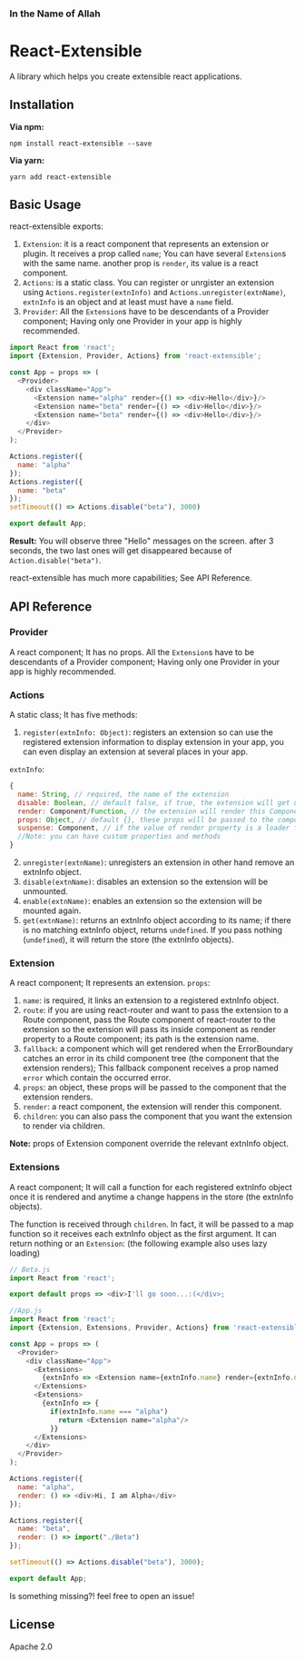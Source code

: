 ### In the Name of Allah

# React-Extensible

A library which helps you create extensible react applications.

## Installation

**Via npm:**

    npm install react-extensible --save

**Via yarn:**

    yarn add react-extensible

## Basic Usage

react-extensible exports:
1. `Extension`: it is a react component that represents an extension or plugin. It receives a prop called `name`; You can have several `Extension`s with the same name. another prop is `render`, its value is a react component.
2. `Actions`: is a static class. You can register or unrgister an extension using `Actions.register(extnInfo)` and `Actions.unregister(extnName)`, `extnInfo` is an object and at least must have a `name` field.
3. `Provider`: All the `Extension`s have to be descendants of a Provider component; Having only one Provider in your app is highly recommended.

```javascript
import React from 'react';
import {Extension, Provider, Actions} from 'react-extensible';

const App = props => (
  <Provider>
    <div className="App">
      <Extension name="alpha" render={() => <div>Hello</div>}/>
      <Extension name="beta" render={() => <div>Hello</div>}/>
      <Extension name="beta" render={() => <div>Hello</div>}/>
    </div>
  </Provider>
);

Actions.register({
  name: "alpha"
});
Actions.register({
  name: "beta"
});
setTimeout(() => Actions.disable("beta"), 3000)

export default App;
```

**Result:**
You will observe three "Hello" messages on the screen. after 3 seconds, the two last ones will get disappeared because of `Action.disable("beta")`.

react-extensible has much more capabilities; See API Reference.

## API Reference

### Provider

A react component; It has no props.
All the `Extension`s have to be descendants of a Provider component; Having only one Provider in your app is highly recommended.

### Actions

A static class; It has five methods:

1. `register(extnInfo: Object)`: registers an extension so can use the registered extension information to display extension in your app, you can even display an extension at several places in your app.

`extnInfo`:
```javascript
{
  name: String, // required, the name of the extension
  disable: Boolean, // default false, if true, the extension will get unmounted
  render: Component/Function, // the extension will render this Component if none of props.render and props.children of the extension component whose props.name is equal to the name property of this object. also, it can be a loader function that will be passed to React.lazy.
  props: Object, // default {}, these props will be passed to the component that the extension component renders.
  suspense: Component, // if the value of render property is a loader function, this component will get rendered till the main component is loaded, in fact, this will be passed to React.Suspense.
  //Note: you can have custom properties and methods
}
```
2. `unregister(extnName)`: unregisters an extension in other hand remove an extnInfo object.
3. `disable(extnName)`: disables an extension so the extension will be unmounted.
4. `enable(extnName)`: enables an extension so the extension will be mounted again.
5. `get(extnName)`: returns an extnInfo object according to its name; if there is no matching extnInfo object, returns `undefined`. If you pass nothing (`undefined`), it will return the store (the extnInfo objects).

### Extension

A react component; It represents an extension. `props`:

1. `name`: is required, it links an extension to a registered extnInfo object.
2. `route`: if you are using react-router and want to pass the extension to a Route component, pass the Route component of react-router to the extension so the extension will pass its inside component as render property to a Route component; its path is the extension name.
3. `fallback`: a component which will get rendered when the ErrorBoundary catches an error in its child component tree (the component that the extension renders); This fallback component receives a prop named `error` which contain the occurred error.
4. `props`: an object, these props will be passed to the component that the extension renders.
5. `render`: a react component, the extension will render this component.
6. `children`: you can also pass the component that you want the extension to render via children.

**Note:** props of Extension component override the relevant extnInfo object.

### Extensions

A react component; It will call a function for each registered extnInfo object once it is rendered and anytime a change happens in the store (the extnInfo objects).

The function is received through `children`. In fact, it will be passed to a map function so it receives each extnInfo object as the first argument. It can return nothing or an `Extension`: (the following example also uses lazy loading)

```javascript
// Beta.js
import React from 'react';

export default props => <div>I'll go soon...:(</div>;

//App.js
import React from 'react';
import {Extension, Extensions, Provider, Actions} from 'react-extensible';

const App = props => (
  <Provider>
    <div className="App">
      <Extensions>
        {extnInfo => <Extension name={extnInfo.name} render={extnInfo.name === "alpha" && (() => <div>Hello, I'm alpha</div>)}/>}
      </Extensions>
      <Extensions>
        {extnInfo => {
          if(extnInfo.name === "alpha")
            return <Extension name="alpha"/>
          }}
      </Extensions>
    </div>
  </Provider>
);

Actions.register({
  name: "alpha",
  render: () => <div>Hi, I am Alpha</div>
});

Actions.register({
  name: "beta",
  render: () => import("./Beta")
});

setTimeout(() => Actions.disable("beta"), 3000);

export default App;
```

Is something missing?! feel free to open an issue!

## License

Apache 2.0